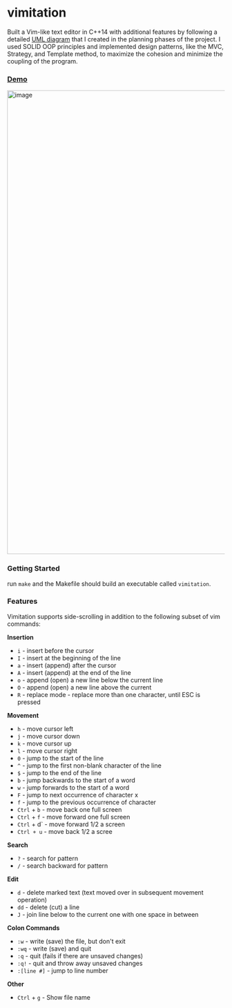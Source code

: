 # vimitation
Built a Vim-like text editor in C++14 with additional features by following a detailed [UML diagram](https://github.com/DanielTamiru/vimitation/files/11434058/uml.pdf) that I created in the planning phases of the project. I used SOLID OOP principles and implemented design patterns, like the MVC, Strategy, and Template method, to maximize the cohesion and minimize the coupling of the program.

### [Demo](https://drive.google.com/file/d/1ty2_FUfGNJ1Cf_RB2QA4ysVysVSJ-3eZ/view?usp=share_link)
<img width="1074" alt="image" src="https://github.com/DanielTamiru/vimitation/assets/46784904/905ec645-65d8-40c2-89d2-a6ea198a68b7">


### Getting Started
run `make` and the Makefile should build an executable called `vimitation`. 

### Features

Vimitation supports side-scrolling in addition to the following subset of vim commands:

**Insertion**
- `i` - insert before the cursor
- `I` - insert at the beginning of the line
- `a` - insert (append) after the cursor
- `A` - insert (append) at the end of the line
- `o` - append (open) a new line below the current line
- `O` - append (open) a new line above the current
- `R` - replace mode - replace more than one character, until ESC is pressed 

**Movement**
- `h` - move cursor left
- `j` - move cursor down
- `k` - move cursor up
- `l` - move cursor right
- `0` - jump to the start of the line
- `^` - jump to the first non-blank character of the line
- `$` - jump to the end of the line
- `b` - jump backwards to the start of a word
- `w` - jump forwards to the start of a word
- `F` - jump to next occurrence of character x
- `f` - jump to the previous occurrence of character
- `Ctrl` + `b` - move back one full screen
- `Ctrl` + `f` - move forward one full screen
- `Ctrl` + d` - move forward 1/2 a screen
- `Ctrl + u` - move back 1/2 a scree


**Search**
- `?` - search for pattern
- `/` - search backward for pattern

**Edit**
- `d` - delete marked text (text moved over in subsequent movement operation)
- `dd` - delete (cut) a line
- `J` - join line below to the current one with one space in between

**Colon Commands**
- `:w` - write (save) the file, but don't exit
- `:wq` - write (save) and quit
- `:q` - quit (fails if there are unsaved changes)
- `:q!` - quit and throw away unsaved changes
- `:[line #]` - jump to line number

**Other**
- `Ctrl` +  `g` - Show file name


